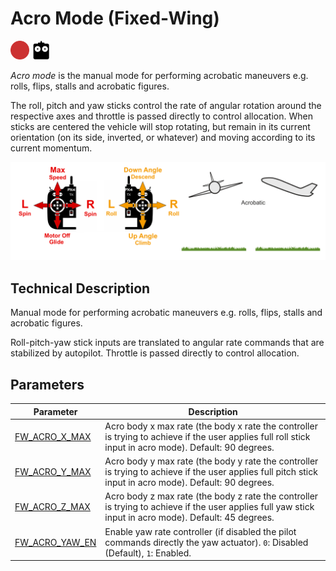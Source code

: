 # Acro Mode (Fixed-Wing)

<img src="../../assets/site/difficulty_hard.png" title="Hard to fly" width="30px" />&nbsp;<img src="../../assets/site/remote_control.svg" title="Manual/Remote control required" width="30px" />&nbsp;

_Acro mode_ is the manual mode for performing acrobatic maneuvers e.g. rolls, flips, stalls and acrobatic figures.

The roll, pitch and yaw sticks control the rate of angular rotation around the respective axes and throttle is passed directly to control allocation.
When sticks are centered the vehicle will stop rotating, but remain in its current orientation (on its side, inverted, or whatever) and moving according to its current momentum.

![FW Manual Acrobatic Flight](../../assets/flight_modes/acrobatic_fw.png)

## Technical Description

Manual mode for performing acrobatic maneuvers e.g. rolls, flips, stalls and acrobatic figures.

Roll-pitch-yaw stick inputs are translated to angular rate commands that are stabilized by autopilot.
Throttle is passed directly to control allocation.

## Parameters

| Parameter                                                                                                                                                            | Description                                                                                                                                                                                                                         |
| -------------------------------------------------------------------------------------------------------------------------------------------------------------------- | ----------------------------------------------------------------------------------------------------------------------------------------------------------------------------------------------------------------------------------- |
| <a id="FW_ACRO_X_MAX"></a>[FW_ACRO_X_MAX](../advanced_config/parameter_reference.md#FW_ACRO_X_MAX)    | Acro body x max rate (the body x rate the controller is trying to achieve if the user applies full roll stick input in acro mode). Default: 90 degrees.          |
| <a id="FW_ACRO_Y_MAX"></a>[FW_ACRO_Y_MAX](../advanced_config/parameter_reference.md#FW_ACRO_Y_MAX)    | Acro body y max rate (the body y rate the controller is trying to achieve if the user applies full pitch stick input in acro mode). Default: 90 degrees.         |
| <a id="FW_ACRO_Z_MAX"></a>[FW_ACRO_Z_MAX](../advanced_config/parameter_reference.md#FW_ACRO_Z_MAX)    | Acro body z max rate (the body z rate the controller is trying to achieve if the user applies full yaw stick input in acro mode). Default: 45 degrees.           |
| <a id="FW_ACRO_YAW_EN"></a>[FW_ACRO_YAW_EN](../advanced_config/parameter_reference.md#FW_ACRO_YAW_EN) | Enable yaw rate controller (if disabled the pilot commands directly the yaw actuator). `0`: Disabled (Default), `1`: Enabled. |
